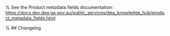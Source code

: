 % See the Product metadata fields documentation: https://docs.dev.dea.ga.gov.au/public_services/dea_knowledge_hub/product_metadata_fields.html

% ## Changelog

